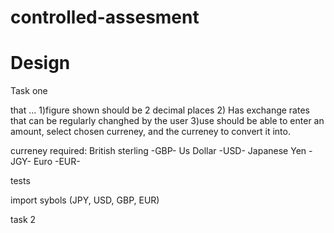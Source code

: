 controlled-assesment
====================
Design 
======

Task one


that ... 
1)figure shown should be 2 decimal places
2) Has exchange rates that can be regularly changhed by the user
3)use should be able to enter an amount, select chosen curreney, and the curreney to convert it into.

curreney required: British sterling -GBP- Us Dollar -USD- Japanese Yen -JGY- Euro -EUR-

tests

import sybols (JPY, USD, GBP, EUR)


task 2
